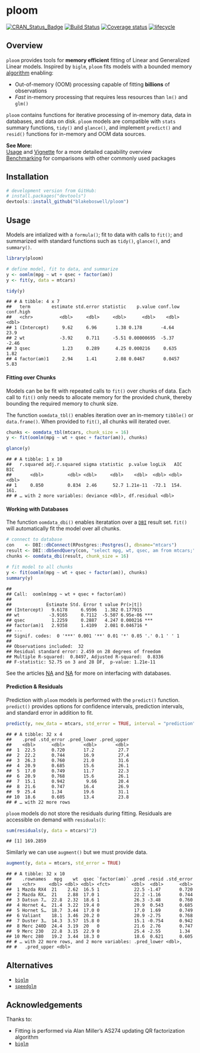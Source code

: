 
# ploom

[![CRAN\_Status\_Badge](https://www.r-pkg.org/badges/version/ploom)](https://cran.r-project.org/package=ploom)
[![Build
Status](https://api.travis-ci.com/blakeboswell/ploom.svg?branch=develop)](https://api.travis-ci.com/blakeboswell/ploom)
[![Coverage
status](https://codecov.io/gh/blakeboswell/ploom/branch/develop/graph/badge.svg)](https://codecov.io/github/blakeboswell/ploom?branch=develop)
[![lifecycle](https://img.shields.io/badge/lifecycle-experimental-orange.svg)](https://www.tidyverse.org/lifecycle/#experimental)

<!-- [AppVeyor Build Status]() -->

## Overview

`ploom` provides tools for **memory efficient** fitting of Linear and
Generalized Linear models. Inspired by `biglm`, `ploom` fits models with
a bounded memory [algorithm](#acknowledgements) enabling:

  - Out-of-memory (OOM) processing capable of fitting **billions** of
    observations
  - *Fast* in-memory processing that requires less resources than `lm()`
    and `glm()`

`ploom` contains functions for iterative processing of in-memory data,
data in databases, and data on disk. `ploom` models are compatible with
`stats` summary functions, `tidy()` and `glance()`, and implement
`predict()` and `resid()` functions for in-memory and OOM data sources.

**See More:**  
[Usage]() and [Vignette]() for a more detailed capability overview  
[Benchmarking]() for comparisons with other commonly used packages

## Installation

``` r
# development version from GitHub:
# install.packages("devtools")
devtools::install_github("blakeboswell/ploom")
```

## Usage

Models are intialized with a `formula()`; fit to data with calls to
`fit()`; and summarized with standard functions such as `tidy()`,
`glance()`, and `summary()`.

``` r
library(ploom)

# define model, fit to data, and summarize
y <- oomlm(mpg ~ wt + qsec + factor(am))
y <- fit(y, data = mtcars)

tidy(y)
```

    ## # A tibble: 4 x 7
    ##   term        estimate std.error statistic    p.value conf.low conf.high
    ##   <chr>          <dbl>     <dbl>     <dbl>      <dbl>    <dbl>     <dbl>
    ## 1 (Intercept)     9.62     6.96       1.38 0.178       -4.64       23.9 
    ## 2 wt             -3.92     0.711     -5.51 0.00000695  -5.37       -2.46
    ## 3 qsec            1.23     0.289      4.25 0.000216     0.635       1.82
    ## 4 factor(am)1     2.94     1.41       2.08 0.0467       0.0457      5.83

#### Fitting over Chunks

Models can be be fit with repeated calls to `fit()` over chunks of data.
Each call to `fit()` only needs to allocate memory for the provided
chunk, thereby bounding the required memory to chunk size.

The function `oomdata_tbl()` enables iteration over an in-memory
`tibble()` or `data.frame()`. When provided to `fit()`, all chunks will
iterated over.

``` r
chunks <- oomdata_tbl(mtcars, chunk_size = 16)
y <- fit(oomlm(mpg ~ wt + qsec + factor(am)), chunks)

glance(y)
```

    ## # A tibble: 1 x 10
    ##   r.squared adj.r.squared sigma statistic  p.value logLik   AIC   BIC
    ##       <dbl>         <dbl> <dbl>     <dbl>    <dbl>  <dbl> <dbl> <dbl>
    ## 1     0.850         0.834  2.46      52.7 1.21e-11  -72.1  154.  161.
    ## # … with 2 more variables: deviance <dbl>, df.residual <dbl>

#### Working with Databases

The function `oomdata_dbi()` enables iteratation over a [`DBI`]() result
set. `fit()` will automatically fit the model over all chunks.

``` r
# connect to database
con    <- DBI::dbConnect(RPostgres::Postgres(), dbname="mtcars")
result <- DBI::dbSendQuery(con, "select mpg, wt, qsec, am from mtcars;")
chunks <- oomdata_dbi(result, chunk_size = 16)

# fit model to all chunks
y <- fit(oomlm(mpg ~ wt + qsec + factor(am)), chunks)
summary(y)
```

    ## 
    ## Call:  oomlm(mpg ~ wt + qsec + factor(am))
    ## 
    ##             Estimate Std. Error t value Pr(>|t|)    
    ## (Intercept)   9.6178     6.9596   1.382 0.177915    
    ## wt           -3.9165     0.7112  -5.507 6.95e-06 ***
    ## qsec          1.2259     0.2887   4.247 0.000216 ***
    ## factor(am)1   2.9358     1.4109   2.081 0.046716 *  
    ## ---
    ## Signif. codes:  0 '***' 0.001 '**' 0.01 '*' 0.05 '.' 0.1 ' ' 1
    ## 
    ## Observations included:  32 
    ## Residual standard error: 2.459 on 28 degrees of freedom
    ## Multiple R-squared:  0.8497, Adjusted R-squared:  0.8336 
    ## F-statistic: 52.75 on 3 and 28 DF,  p-value: 1.21e-11

See the articles [NA]() and [NA]() for more on interfacing with
databases.

#### Prediction & Residuals

Prediction with `ploom` models is performed with the `predict()`
function. `predict()` provides options for confidence intervals,
prediction intervals, and standard error in addition to fit.

``` r
predict(y, new_data = mtcars, std_error = TRUE, interval = "prediction")
```

    ## # A tibble: 32 x 4
    ##    .pred .std_error .pred_lower .pred_upper
    ##    <dbl>      <dbl>       <dbl>       <dbl>
    ##  1  22.5      0.720       17.2         27.7
    ##  2  22.2      0.744       16.9         27.4
    ##  3  26.3      0.760       21.0         31.6
    ##  4  20.9      0.685       15.6         26.1
    ##  5  17.0      0.749       11.7         22.3
    ##  6  20.9      0.768       15.6         26.1
    ##  7  15.1      0.942        9.66        20.4
    ##  8  21.6      0.747       16.4         26.9
    ##  9  25.4      1.34        19.6         31.1
    ## 10  18.6      0.605       13.4         23.8
    ## # … with 22 more rows

`ploom` models do not store the residuals during fitting. Residuals are
accessible on demand with `residuals()`:

``` r
sum(residuals(y, data = mtcars)^2)
```

    ## [1] 169.2859

Similarly we can use `augment()` but we must provide data.

``` r
augment(y, data = mtcars, std_error = TRUE)
```

    ## # A tibble: 32 x 10
    ##    .rownames   mpg    wt  qsec `factor(am)` .pred .resid .std_error
    ##    <chr>     <dbl> <dbl> <dbl> <fct>        <dbl>  <dbl>      <dbl>
    ##  1 Mazda RX4  21    2.62  16.5 1             22.5 -1.47       0.720
    ##  2 Mazda RX…  21    2.88  17.0 1             22.2 -1.16       0.744
    ##  3 Datsun 7…  22.8  2.32  18.6 1             26.3 -3.48       0.760
    ##  4 Hornet 4…  21.4  3.22  19.4 0             20.9  0.543      0.685
    ##  5 Hornet S…  18.7  3.44  17.0 0             17.0  1.69       0.749
    ##  6 Valiant    18.1  3.46  20.2 0             20.9 -2.75       0.768
    ##  7 Duster 3…  14.3  3.57  15.8 0             15.1 -0.754      0.942
    ##  8 Merc 240D  24.4  3.19  20   0             21.6  2.76       0.747
    ##  9 Merc 230   22.8  3.15  22.9 0             25.4 -2.55       1.34 
    ## 10 Merc 280   19.2  3.44  18.3 0             18.6  0.621      0.605
    ## # … with 22 more rows, and 2 more variables: .pred_lower <dbl>,
    ## #   .pred_upper <dbl>

## Alternatives

  - [`biglm`](https://cran.r-project.org/web/packages/biglm/index.html)
  - [`speedglm`](https://cran.r-project.org/web/packages/speedglm/index.html)

## Acknowledgements

Thanks to:

  - Fitting is performed via Alan Miller’s AS274 updating QR
    factorization algorithm
  - [`biglm`](https://cran.r-project.org/web/packages/biglm/index.html)
